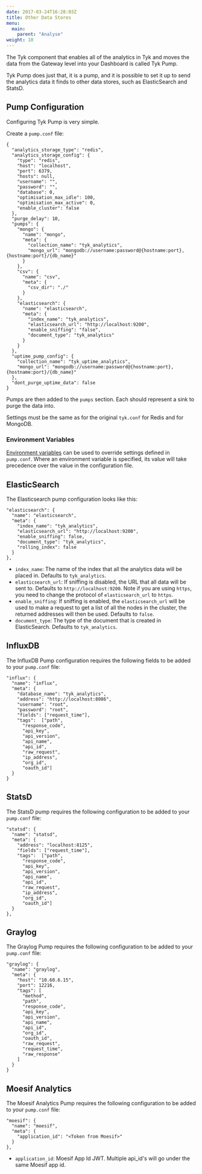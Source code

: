 ```yaml
---
date: 2017-03-24T16:28:03Z
title: Other Data Stores
menu:
  main:
    parent: "Analyse"
weight: 10 
---
```


The Tyk component that enables all of the analytics in Tyk and moves the data from the Gateway level into your Dashboard is called Tyk Pump.

Tyk Pump does just that, it is a pump, and it is possible to set it up to send the analytics data it finds to other data stores, such as ElasticSearch and StatsD.

## <a name="pump-configuration"></a> Pump Configuration

Configuring Tyk Pump is very simple.

Create a `pump.conf` file:

```{.copyWrapper}
{
  "analytics_storage_type": "redis",
  "analytics_storage_config": {
    "type": "redis",
    "host": "localhost",
    "port": 6379,
    "hosts": null,
    "username": "",
    "password": "",
    "database": 0,
    "optimisation_max_idle": 100,
    "optimisation_max_active": 0,
    "enable_cluster": false
  },
  "purge_delay": 10,
  "pumps": {
    "mongo": {
      "name": "mongo",
      "meta": {
        "collection_name": "tyk_analytics",
        "mongo_url": "mongodb://username:password@{hostname:port},{hostname:port}/{db_name}"
      }
    },
    "csv": {
      "name": "csv",
      "meta": {
        "csv_dir": "./"
      }
    },
    "elasticsearch": {
      "name": "elasticsearch",
      "meta": {
        "index_name": "tyk_analytics",
        "elasticsearch_url": "http://localhost:9200",
        "enable_sniffing": "false",
        "document_type": "tyk_analytics"
      }
    }
  },
  "uptime_pump_config": {
    "collection_name": "tyk_uptime_analytics",
    "mongo_url": "mongodb://username:password@{hostname:port},{hostname:port}/{db_name}"
  },
  "dont_purge_uptime_data": false
}
```

Pumps are then added to the `pumps` section. Each should represent a sink to purge the data into.

Settings must be the same as for the original `tyk.conf` for Redis and for MongoDB.

### Environment Variables

[Environment variables](https://tyk.io/docs/configure/pump-env-variables/) can be used to override settings defined in `pump.conf`. Where an environment variable is specified, its value will take precedence over the value in the configuration file.

## <a name="elasticsearch"></a> ElasticSearch

The Elasticsearch pump configuration looks like this:

```{.copyWrapper}
"elasticsearch": {
  "name": "elasticsearch",
  "meta": {
    "index_name": "tyk_analytics",
    "elasticsearch_url": "http://localhost:9200",
    "enable_sniffing": false,
    "document_type": "tyk_analytics",
    "rolling_index": false
  }
},
```

*   `index_name`: The name of the index that all the analytics data will be placed in. Defaults to `tyk_analytics`.
*   `elasticsearch_url`: If sniffing is disabled, the URL that all data will be sent to. Defaults to `http://localhost:9200`. Note if you are using `https`, you need to change the protocol of `elasticsearch_url` to `https`.
*   `enable_sniffing`: If sniffing is enabled, the `elasticsearch_url` will be used to make a request to get a list of all the nodes in the cluster, the returned addresses will then be used. Defaults to `false`.
*   `document_type`: The type of the document that is created in ElasticSearch. Defaults to `tyk_analytics`.

## <a name="influxdb"></a> InfluxDB

The InfluxDB Pump configuration requires the following fields to be added to your `pump.conf` file:

```{.copyWrapper}
"influx": {
  "name": "influx",
  "meta": {
    "database_name": "tyk_analytics",
    "address": "http://localhost:8086",
    "username": "root",
    "password": "root",
    "fields": ["request_time"],
    "tags":  ["path",
      "response_code",
      "api_key",
      "api_version",
      "api_name",
      "api_id",
      "raw_request",
      "ip_address",
      "org_id",
      "oauth_id"]
  }
}
```

## <a name="statsd"></a> StatsD

The StatsD pump requires the following configuration to be added to your `pump.conf` file:

```{.copyWrapper}
"statsd": {
  "name": "statsd",
  "meta": {
    "address": "localhost:8125",
    "fields": ["request_time"],
    "tags":  ["path",
      "response_code",
      "api_key",
      "api_version",
      "api_name",
      "api_id",
      "raw_request",
      "ip_address",
      "org_id",
      "oauth_id"]
  }
},
```

## <a name="graylog"></a> Graylog

The Graylog Pump requires the following configuration to be added to your `pump.conf` file:

```{.copyWrapper}
"graylog": {
  "name": "graylog",
  "meta": {
    "host": "10.60.6.15",
    "port": 12216,
    "tags": [
      "method",
      "path",
      "response_code",
      "api_key",
      "api_version",
      "api_name",
      "api_id",
      "org_id",
      "oauth_id",
      "raw_request",
      "request_time",
      "raw_response"
    ]
  }
}
```

## <a name="moesif"></a> Moesif Analytics

The Moesif Analytics Pump requires the following configuration to be added to your `pump.conf` file:

```{.copyWrapper}
"moesif": {
  "name": "moesif",
  "meta": {
    "application_id": "<Token from Moesif>"
  }
},
```

*   `application_id`: Moesif App Id JWT. Multiple api_id's will go under the same Moesif app id.

[1]: /docs/others/Gateway-Environment-Vars.xlsx
